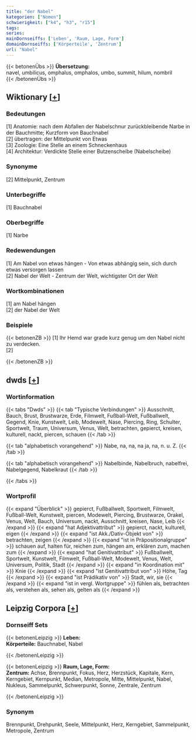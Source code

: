 ```yaml
---
title: "der Nabel"
kategorien: ["Nomen"]
schwierigkeit: ["k4", "h3", "r15"]
tags:
series:
mainDornseiffs: ['Leben', 'Raum, Lage, Form']
domainDornseiffs: ['Körperteile', 'Zentrum']
url: "Nabel"
---
```


{{< betonenÜbs >}}
**Übersetzung:**  
navel, umbilicus, omphalus, omphalos, umbo, summit, hilum, nombril  
{{< /betonenÜbs >}}

## Wiktionary [[+](https://de.wiktionary.org/wiki/Nabel)]

### Bedeutungen
[1] Anatomie: nach dem Abfallen der Nabelschnur zurückbleibende Narbe in der Bauchmitte; Kurzform von Bauchnabel  
[2] übertragen: der Mittelpunkt von Etwas  
[3] Zoologie: Eine Stelle an einem Schneckenhaus  
[4] Architektur: Verdickte Stelle einer Butzenscheibe (Nabelscheibe)  

### Synonyme
[2] Mittelpunkt, Zentrum  

### Unterbegriffe
[1] Bauchnabel  

### Oberbegriffe
[1] Narbe  

### Redewendungen
[1] Am Nabel von etwas hängen - Von etwas abhängig sein, sich durch etwas versorgen lassen  
[2] Nabel der Welt - Zentrum der Welt, wichtigster Ort der Welt  

### Wortkombinationen
[1] am Nabel hängen  
[2] der Nabel der Welt  

### Beispiele
{{< betonenZB >}}
[1] Ihr Hemd war grade kurz genug um den Nabel nicht zu verdecken.  
[2]  

{{< /betonenZB >}}


## dwds [[+](https://www.dwds.de/wb/Nabel)]

### Wortinformation
{{< tabs "Dwds" >}}
{{< tab "Typische Verbindungen" >}}
Ausschnitt, Bauch, Brust, Brustwarze, Erde, Filmwelt, Fußball-Welt, Fußballwelt, Gegend, Knie, Kunstwelt, Leib, Modewelt, Nase, Piercing, Ring, Schulter, Sportwelt, Traum, Universum, Venus, Welt, betrachten, gepierct, kreisen, kulturell, nackt, piercen, schauen
{{< /tab >}}

{{< tab "alphabetisch vorangehend" >}}
Nabe, na, na, na ja, na, n. u. Z.
{{< /tab >}}

{{< tab "alphabetisch vorangehend" >}}
Nabelbinde, Nabelbruch, nabelfrei, Nabelgegend, Nabelkraut
{{< /tab >}}

{{< /tabs >}}

### Wortprofil
{{< expand "Überblick" >}} gepierct, Fußballwelt, Sportwelt, Filmwelt, Fußball-Welt, Kunstwelt, piercen, Modewelt, Piercing, Brustwarze, Orakel, Venus, Welt, Bauch, Universum, nackt, Ausschnitt, kreisen, Nase, Leib {{< /expand >}}
{{< expand "hat Adjektivattribut" >}} gepierct, nackt, kulturell, eigen {{< /expand >}}
{{< expand "ist Akk./Dativ-Objekt von" >}} betrachten, zeigen {{< /expand >}}
{{< expand "ist in Präpositionalgruppe" >}} schauen auf, halten für, reichen zum, hängen am, erklären zum, machen zum {{< /expand >}}
{{< expand "hat Genitivattribut" >}} Fußballwelt, Sportwelt, Kunstwelt, Filmwelt, Fußball-Welt, Modewelt, Venus, Welt, Universum, Politik, Stadt {{< /expand >}}
{{< expand "in Koordination mit" >}} Knie {{< /expand >}}
{{< expand "ist Genitivattribut von" >}} Höhe, Tag {{< /expand >}}
{{< expand "ist Prädikativ von" >}} Stadt, wir, sie {{< /expand >}}
{{< expand "ist in vergl. Wortgruppe" >}} fühlen als, betrachten als, verstehen als, sehen als, gelten als {{< /expand >}}

## Leipzig Corpora [[+](https://corpora.uni-leipzig.de/en/res?word=Nabel&corpusId=deu_newscrawl-public_2018)]

### Dornseiff Sets
{{< betonenLeipzig >}}
**Leben:**  
**Körperteile:** Bauchnabel, Nabel  

{{< /betonenLeipzig >}}


{{< betonenLeipzig >}}
**Raum, Lage, Form:**  
**Zentrum:** Achse, Brennpunkt, Fokus, Herz, Herzstück, Kapitale, Kern, Kerngebiet, Kernpunkt, Median, Metropole, Mitte, Mittelpunkt, Nabel, Nukleus, Sammelpunkt, Schwerpunkt, Sonne, Zentrale, Zentrum  

{{< /betonenLeipzig >}}

### Synonym
Brennpunkt, Drehpunkt, Seele, Mittelpunkt, Herz, Kerngebiet, Sammelpunkt, Metropole, Zentrum

